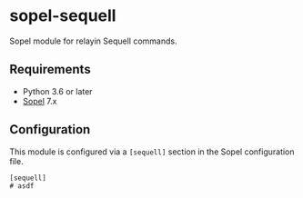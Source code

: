 # sopel-sequell

Sopel module for relayin Sequell commands.

## Requirements

* Python 3.6 or later
* [Sopel](https://github.com/sopel-irc/sopel) 7.x

## Configuration
This module is configured via a `[sequell]` section in the Sopel configuration file.
```
[sequell]
# asdf
```
